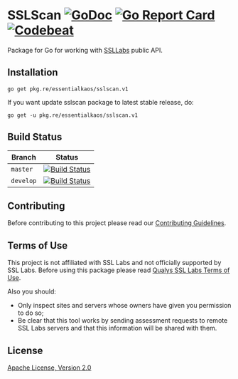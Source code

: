 # SSLScan [![GoDoc](https://godoc.org/pkg.re/essentialkaos/sslscan.v2?status.svg)](https://godoc.org/pkg.re/essentialkaos/sslscan.v2) [![Go Report Card](https://goreportcard.com/badge/github.com/essentialkaos/sslscan)](https://goreportcard.com/report/github.com/essentialkaos/sslscan) [![Codebeat](https://codebeat.co/badges/59a17b0e-b974-425e-a442-b9bcc3ccf7c0)](https://codebeat.co/projects/github-com-essentialkaos-sslscan)

Package for Go for working with [SSLLabs](https://www.ssllabs.com) public API.

## Installation

````
go get pkg.re/essentialkaos/sslscan.v1
````

If you want update sslscan package to latest stable release, do:

````
go get -u pkg.re/essentialkaos/sslscan.v1
````

## Build Status

| Branch | Status |
|------------|--------|
| `master` | [![Build Status](https://travis-ci.org/essentialkaos/sslscan.svg?branch=master)](https://travis-ci.org/essentialkaos/sslscan) |
| `develop` | [![Build Status](https://travis-ci.org/essentialkaos/sslscan.svg?branch=develop)](https://travis-ci.org/essentialkaos/sslscan) |

## Contributing

Before contributing to this project please read our [Contributing Guidelines](https://github.com/essentialkaos/contributing-guidelines#contributing-guidelines).

## Terms of Use

This project is not affiliated with SSL Labs and not officially supported by SSL Labs. Before using this package please read [Qualys SSL Labs Terms of Use](https://www.ssllabs.com/downloads/Qualys_SSL_Labs_Terms_of_Use.pdf).

Also you should:

* Only inspect sites and servers whose owners have given you permission to do so;
* Be clear that this tool works by sending assessment requests to remote SSL Labs servers and that this information will be shared with them.

## License

[Apache License, Version 2.0](http://www.apache.org/licenses/LICENSE-2.0)
